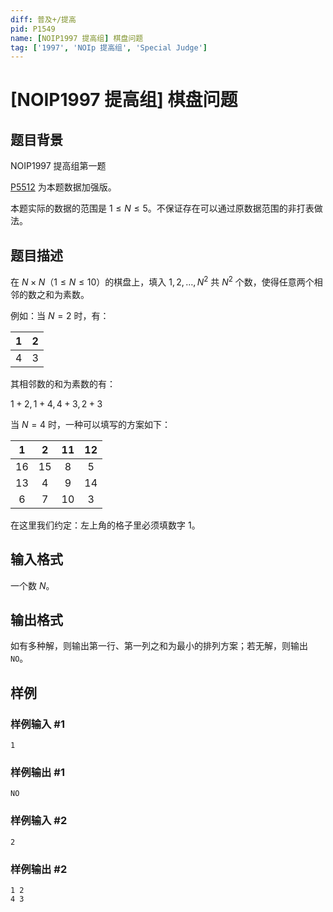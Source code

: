 ```yaml
---
diff: 普及+/提高
pid: P1549
name: [NOIP1997 提高组] 棋盘问题
tag: ['1997', 'NOIp 提高组', 'Special Judge']
---
```

# [NOIP1997 提高组] 棋盘问题
## 题目背景

NOIP1997 提高组第一题

[P5512](https://www.luogu.com.cn/problem/P5512) 为本题数据加强版。

本题实际的数据的范围是 $1\le N\le 5$。不保证存在可以通过原数据范围的非打表做法。
## 题目描述

在 $N \times N$（$1 \le N \le 10$）的棋盘上，填入 $1, 2, \dots, N ^ 2$ 共 $N ^ 2$ 个数，使得任意两个相邻的数之和为素数。

例如：当 $N = 2$ 时，有：

| $1$ | $2$ |
| :-----------: | :-----------: |
| $4$ | $3$ |

其相邻数的和为素数的有：

$1+2,1+4,4+3,2+3$

当 $N=4$ 时，一种可以填写的方案如下：

| $1$ | $2$ | $11$ | $12$ |
| :-----------: | :-----------: | :-----------: | :-----------: |
| $16$ | $15$ | $8$ | $5$ |
| $13$ | $4$ | $9$ | $14$ |
| $6$ | $7$ | $10$ | $3$ |

在这里我们约定：左上角的格子里必须填数字 $1$。
## 输入格式

一个数 $N$。
## 输出格式

如有多种解，则输出第一行、第一列之和为最小的排列方案；若无解，则输出 `NO`。
## 样例

### 样例输入 #1
```
1
```
### 样例输出 #1
```
NO

```
### 样例输入 #2
```
2
```
### 样例输出 #2
```
1 2
4 3
```
